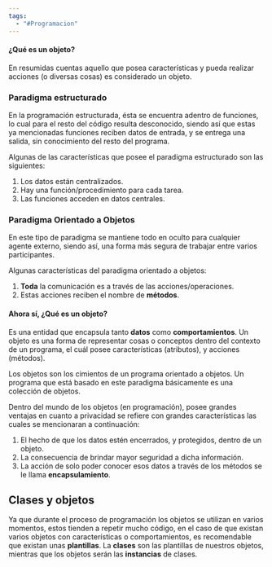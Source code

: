 ```yaml
---
tags:
  - "#Programacion"
---
```

#### ¿Qué es un objeto?

En resumidas cuentas aquello que posea características y pueda realizar acciones (o diversas cosas) es considerado un objeto.

### Paradigma estructurado

En la programación estructurada, ésta se encuentra adentro de funciones, lo cual para el resto del código resulta desconocido, siendo así que estas ya mencionadas funciones reciben datos de entrada, y se entrega una salida, sin conocimiento del resto del programa.

Algunas de las características que posee el paradigma estructurado son las siguientes:
1. Los datos están centralizados.
2. Hay una función/procedimiento para cada tarea.
3. Las funciones acceden en datos centrales.

### Paradigma Orientado a Objetos

En este tipo de paradigma se mantiene todo en oculto para cualquier agente externo, siendo así, una forma más segura de trabajar entre varios participantes.

Algunas características del paradigma orientado a objetos:
1. **Toda** la comunicación es a través de las acciones/operaciones.
2. Estas acciones reciben el nombre de **métodos**.

#### Ahora sí, ¿Qué es un objeto?

Es una entidad que encapsula tanto **datos** como **comportamientos**.
Un objeto es una forma de representar cosas o conceptos dentro del contexto de un programa, el cuál posee características (atributos), y acciones (métodos).

Los objetos son los cimientos de un programa orientado a objetos. Un programa que está basado en este paradigma básicamente es una colección de objetos.

Dentro del mundo de los objetos (en programación), posee grandes ventajas en cuanto a privacidad se refiere con grandes características las cuales se mencionaran a continuación:

1. El hecho de que los datos estén encerrados, y protegidos, dentro de un objeto.
2. La consecuencia de brindar mayor seguridad a dicha información.
3. La acción de solo poder conocer esos datos a través de los métodos se le llama **encapsulamiento**.


## Clases y objetos

Ya que durante el proceso de programación los objetos se utilizan en varios momentos, estos tienden a repetir mucho código, en el caso de que existan varios objetos con características o comportamientos, es recomendable que existan unas **plantillas**.
La **clases** son las plantillas de nuestros objetos, mientras que los objetos serán las **instancias** de clases.